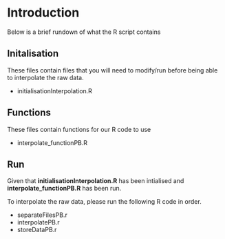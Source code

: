 # Introduction 

Below is a brief rundown of what the R script contains

## Initalisation

These files contain files that you will need to modify/run before being able to interpolate the raw data.

- initialisationInterpolation.R

## Functions

These files contain functions for our R code to use

- interpolate_functionPB.R

## Run

Given that **initialisationInterpolation.R** has been intialised and **interpolate_functionPB.R** has been run. 

To interpolate the raw data, please run the following R code in order.

- separateFilesPB.r
- interpolatePB.r
- storeDataPB.r
